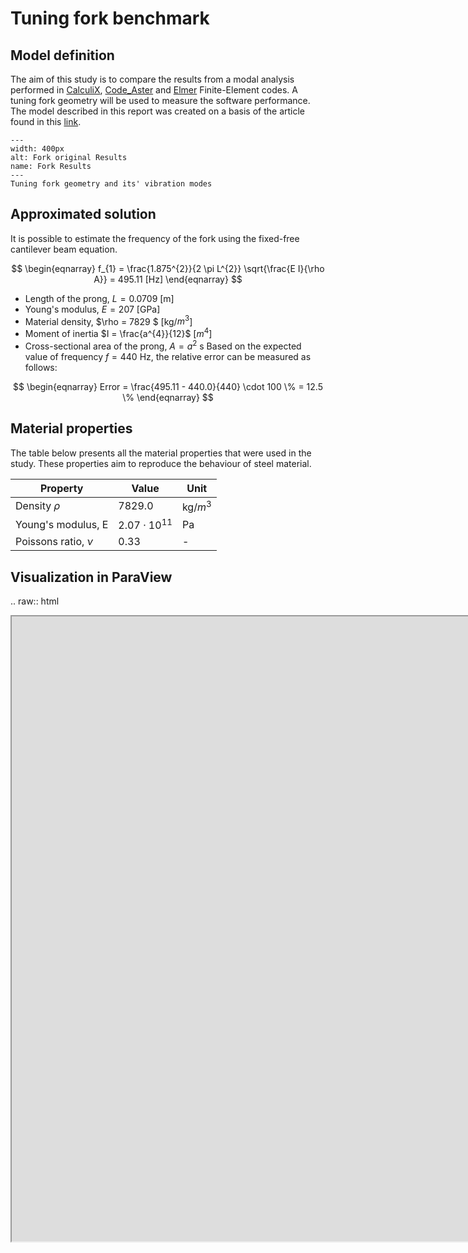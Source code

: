 # Tuning fork benchmark

## Model definition

The aim of this study is to compare the results from a modal analysis performed in [CalculiX](http://www.calculix.de/), [Code_Aster](https://code-aster.org/) and [Elmer](http://www.elmerfem.org/blog/) Finite-Element codes. A tuning fork geometry will be used to measure the software performance. The model described in this report was created on a basis of the article found in this [link](http://pubs.sciepub.com/ajme/4/7/16/index.html).

```{figure} ./fork-geo-results.png
---
width: 400px
alt: Fork original Results
name: Fork Results
---
Tuning fork geometry and its' vibration modes
```

## Approximated solution

It is possible to estimate the frequency of the fork using the fixed-free cantilever beam equation.

$$
   \begin{eqnarray}
      f_{1} = \frac{1.875^{2}}{2 \pi L^{2}} \sqrt{\frac{E I}{\rho A}} = 495.11 [Hz]
   \end{eqnarray}
$$

- Length of the prong, $L=0.0709$ [m]
- Young's modulus, $E=207$ [GPa]
- Material density, $\rho = 7829 $ [kg/$m^{3}$]
- Moment of inertia $I = \frac{a^{4}}{12}$ [$m^{4}$]
- Cross-sectional area of the prong, $A = a^{2}$
s
Based on the expected value of frequency $f=440$ Hz, the relative error can be measured as follows:

$$
   \begin{eqnarray}
      Error = \frac{495.11 - 440.0}{440} \cdot 100 \% = 12.5 \%
   \end{eqnarray}
$$

## Material properties

The table below presents all the material properties that were used in the study. These properties aim to reproduce the behaviour of steel material.

| Property              | Value                | Unit       |
|-----------------------|----------------------|------------|
| Density $\rho$        | $7829.0$             | kg/$m^{3}$ |
| Young's modulus, E    | $2.07 \cdot 10^{11}$ | Pa         |
| Poissons ratio, $\nu$ | 0.33                 | -          |





## Visualization in ParaView


.. raw:: html

   <iframe width= "1600" height="1000" src="https://kitware.github.io/paraview-glance/app/?name=Fork.vtk&url=https://megawrzuta.pl/download/1bf54cf7eb598bc801c8f0486d17f25e.html"  allow="accelerometer; gyroscope"allowfullscreen></iframe>
